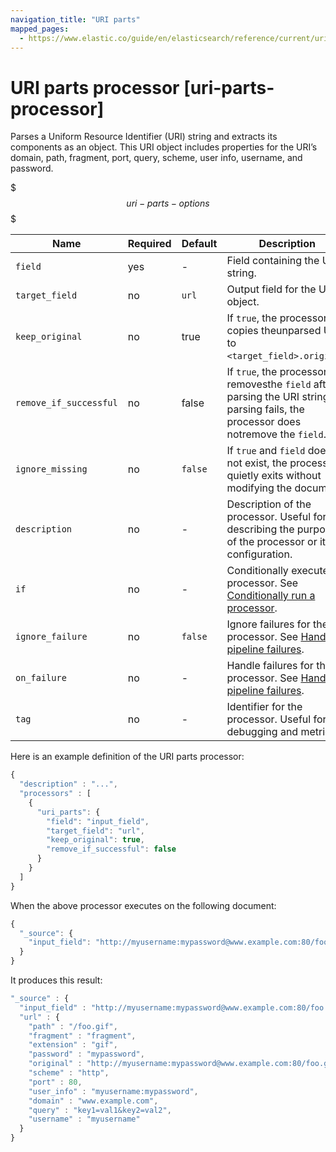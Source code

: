 ```yaml
---
navigation_title: "URI parts"
mapped_pages:
  - https://www.elastic.co/guide/en/elasticsearch/reference/current/uri-parts-processor.html
---
```


# URI parts processor [uri-parts-processor]


Parses a Uniform Resource Identifier (URI) string and extracts its components as an object. This URI object includes properties for the URI’s domain, path, fragment, port, query, scheme, user info, username, and password.

$$$uri-parts-options$$$

| Name | Required | Default | Description |
| --- | --- | --- | --- |
| `field` | yes | - | Field containing the URI string. |
| `target_field` | no | `url` | Output field for the URI object. |
| `keep_original` | no | true | If `true`, the processor copies theunparsed URI to `<target_field>.original`. |
| `remove_if_successful` | no | false | If `true`, the processor removesthe `field` after parsing the URI string. If parsing fails, the processor does notremove the `field`. |
| `ignore_missing` | no | `false` | If `true` and `field` does not exist, the processor quietly exits without modifying the document |
| `description` | no | - | Description of the processor. Useful for describing the purpose of the processor or its configuration. |
| `if` | no | - | Conditionally execute the processor. See [Conditionally run a processor](docs-content://manage-data/ingest/transform-enrich/ingest-pipelines.md#conditionally-run-processor). |
| `ignore_failure` | no | `false` | Ignore failures for the processor. See [Handling pipeline failures](docs-content://manage-data/ingest/transform-enrich/ingest-pipelines.md#handling-pipeline-failures). |
| `on_failure` | no | - | Handle failures for the processor. See [Handling pipeline failures](docs-content://manage-data/ingest/transform-enrich/ingest-pipelines.md#handling-pipeline-failures). |
| `tag` | no | - | Identifier for the processor. Useful for debugging and metrics. |

Here is an example definition of the URI parts processor:

```js
{
  "description" : "...",
  "processors" : [
    {
      "uri_parts": {
        "field": "input_field",
        "target_field": "url",
        "keep_original": true,
        "remove_if_successful": false
      }
    }
  ]
}
```

When the above processor executes on the following document:

```js
{
  "_source": {
    "input_field": "http://myusername:mypassword@www.example.com:80/foo.gif?key1=val1&key2=val2#fragment"
  }
}
```

It produces this result:

```js
"_source" : {
  "input_field" : "http://myusername:mypassword@www.example.com:80/foo.gif?key1=val1&key2=val2#fragment",
  "url" : {
    "path" : "/foo.gif",
    "fragment" : "fragment",
    "extension" : "gif",
    "password" : "mypassword",
    "original" : "http://myusername:mypassword@www.example.com:80/foo.gif?key1=val1&key2=val2#fragment",
    "scheme" : "http",
    "port" : 80,
    "user_info" : "myusername:mypassword",
    "domain" : "www.example.com",
    "query" : "key1=val1&key2=val2",
    "username" : "myusername"
  }
}
```

